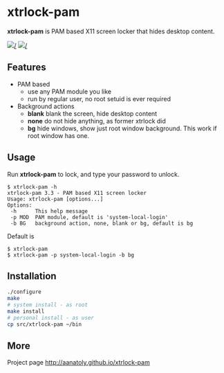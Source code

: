 # xtrlock-pam

**xtrlock-pam** is PAM based X11 screen locker that hides desktop content.

<a href="http://aanatoly.github.io/xtrlock-pam/images/normal.png">
<img src="http://aanatoly.github.io/xtrlock-pam/images/normal-th.png">/<a>
<a href="http://aanatoly.github.io/xtrlock-pam/images/locked.png">
<img src="http://aanatoly.github.io/xtrlock-pam/images/locked-th.png">/<a>

## Features 

 - PAM based
   - use any PAM module you like
   - run by regular user, no root setuid is ever required
 - Background actions
   - **blank** blank the screen, hide desktop content
   - **none** do not hide anything, as former xtrlock did
   - **bg** hide windows, show just root window background. This work if root
     window has one.
     
## Usage
Run **xtrlock-pam** to lock, and type your password to unlock.


```text
$ xtrlock-pam -h
xtrlock-pam 3.3 - PAM based X11 screen locker
Usage: xtrlock-pam [options...]
Options:
 -h      This help message
 -p MOD  PAM module, default is 'system-local-login'
 -b BG   background action, none, blank or bg, default is bg

```

Default is
```
$ xtrlock-pam
$ xtrlock-pam -p system-local-login -b bg
```

## Installation

```bash
./configure
make
# system install - as root
make install
# personal install - as user
cp src/xtrlock-pam ~/bin
```

## More
Project page http://aanatoly.github.io/xtrlock-pam
